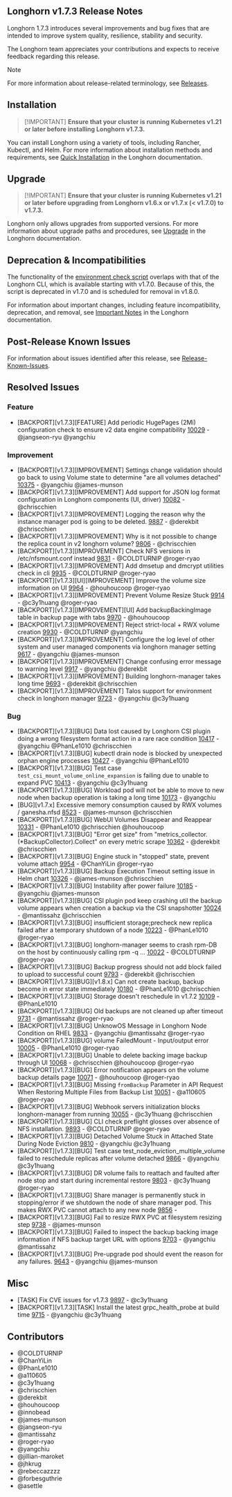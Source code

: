 ## Longhorn v1.7.3 Release Notes

Longhorn 1.7.3 introduces several improvements and bug fixes that are intended to improve system quality, resilience, stability and security.

The Longhorn team appreciates your contributions and expects to receive feedback regarding this release.

> [!NOTE]
> For more information about release-related terminology, see [Releases](https://github.com/longhorn/longhorn#releases).

## Installation

>  [!IMPORTANT]
**Ensure that your cluster is running Kubernetes v1.21 or later before installing Longhorn v1.7.3.**

You can install Longhorn using a variety of tools, including Rancher, Kubectl, and Helm. For more information about installation methods and requirements, see [Quick Installation](https://longhorn.io/docs/1.7.3/deploy/install/) in the Longhorn documentation.

## Upgrade

>  [!IMPORTANT]
**Ensure that your cluster is running Kubernetes v1.21 or later before upgrading from Longhorn v1.6.x or v1.7.x (< v1.7.0) to v1.7.3.**

Longhorn only allows upgrades from supported versions. For more information about upgrade paths and procedures, see [Upgrade](https://longhorn.io/docs/1.7.3/deploy/upgrade/) in the Longhorn documentation.

## Deprecation & Incompatibilities

The functionality of the [environment check script](https://github.com/longhorn/longhorn/blob/v1.7.x/scripts/environment_check.sh) overlaps with that of the Longhorn CLI, which is available starting with v1.7.0. Because of this, the script is deprecated in v1.7.0 and is scheduled for removal in v1.8.0.

For information about important changes, including feature incompatibility, deprecation, and removal, see [Important Notes](https://longhorn.io/docs/1.7.3/important-notes/) in the Longhorn documentation.

## Post-Release Known Issues

For information about issues identified after this release, see [Release-Known-Issues](https://github.com/longhorn/longhorn/wiki/Release-Known-Issues).

## Resolved Issues

### Feature
- [BACKPORT][v1.7.3][FEATURE] Add periodic HugePages (2Mi) configuration check to ensure v2 data engine compatibility [10029](https://github.com/longhorn/longhorn/issues/10029) - @jangseon-ryu @yangchiu

### Improvement

- [BACKPORT][v1.7.3][IMPROVEMENT] Settings change validation should go back to using Volume state to determine "are all volumes detached" [10375](https://github.com/longhorn/longhorn/issues/10375) - @yangchiu @james-munson
- [BACKPORT][v1.7.3][IMPROVEMENT] Add support for JSON log format configuration in Longhorn components (UI, driver) [10082](https://github.com/longhorn/longhorn/issues/10082) - @chriscchien
- [BACKPORT][v1.7.3][IMPROVEMENT] Logging the reason why the instance manager pod is going to be deleted. [9887](https://github.com/longhorn/longhorn/issues/9887) - @derekbit @chriscchien
- [BACKPORT][v1.7.3][IMPROVEMENT] Why is it not possible to change the replica count in v2 longhorn volume? [9806](https://github.com/longhorn/longhorn/issues/9806) - @chriscchien
- [BACKPORT][v1.7.3][IMPROVEMENT] Check NFS versions in /etc/nfsmount.conf instead [9831](https://github.com/longhorn/longhorn/issues/9831) - @COLDTURNIP @roger-ryao
- [BACKPORT][v1.7.3][IMPROVEMENT] Add dmsetup and dmcrypt utilities check in cli [9935](https://github.com/longhorn/longhorn/issues/9935) - @COLDTURNIP @roger-ryao
- [BACKPORT][v1.7.3][UI][IMPROVEMENT] Improve the volume size information on UI [9964](https://github.com/longhorn/longhorn/issues/9964) - @houhoucoop @roger-ryao
- [BACKPORT][v1.7.3][IMPROVEMENT] Prevent Volume Resize Stuck [9914](https://github.com/longhorn/longhorn/issues/9914) - @c3y1huang @roger-ryao
- [BACKPORT][v1.7.3][IMPROVEMENT][UI] Add backupBackingImage table in backup page with tabs [9970](https://github.com/longhorn/longhorn/issues/9970) - @houhoucoop
- [BACKPORT][v1.7.3][IMPROVEMENT] Reject strict-local + RWX volume creation [9930](https://github.com/longhorn/longhorn/issues/9930) - @COLDTURNIP @yangchiu
- [BACKPORT][v1.7.3][IMPROVEMENT] Configure the log level of other system and user managed components via longhorn manager setting [9617](https://github.com/longhorn/longhorn/issues/9617) - @yangchiu @james-munson
- [BACKPORT][v1.7.3][IMPROVEMENT] Change confusing error message to warning level [9917](https://github.com/longhorn/longhorn/issues/9917) - @yangchiu @derekbit
- [BACKPORT][v1.7.3][IMPROVEMENT] Building longhorn-manager takes long time [9693](https://github.com/longhorn/longhorn/issues/9693) - @derekbit @chriscchien
- [BACKPORT][v1.7.3][IMPROVEMENT] Talos support for environment check in longhorn manager [9723](https://github.com/longhorn/longhorn/issues/9723) - @yangchiu @c3y1huang

### Bug

- [BACKPORT][v1.7.3][BUG] Data lost caused by Longhorn CSI plugin doing a wrong filesystem format action in a rare race condition [10417](https://github.com/longhorn/longhorn/issues/10417) - @yangchiu @PhanLe1010 @chriscchien
- [BACKPORT][v1.7.3][BUG] kubectl drain node is blocked by unexpected orphan engine processes [10427](https://github.com/longhorn/longhorn/issues/10427) - @yangchiu @PhanLe1010
- [BACKPORT][v1.7.3][BUG] Test case `test_csi_mount_volume_online_expansion` is failing due to unable to expand PVC [10413](https://github.com/longhorn/longhorn/issues/10413) - @yangchiu @c3y1huang
- [BACKPORT][v1.7.3][BUG] Workload pod will not be able to move to new node when backup operation is taking a long time [10173](https://github.com/longhorn/longhorn/issues/10173) - @yangchiu
- [BUG][v1.7.x] Excessive memory consumption caused by RWX volumes / ganesha.nfsd [8523](https://github.com/longhorn/longhorn/issues/8523) - @james-munson @chriscchien
- [BACKPORT][v1.7.3][BUG] WebUI Volumes Disappear and Reappear [10331](https://github.com/longhorn/longhorn/issues/10331) - @PhanLe1010 @chriscchien @houhoucoop
- [BACKPORT][v1.7.3][BUG] "Error get size" from "metrics_collector.(*BackupCollector).Collect" on every metric scrape [10362](https://github.com/longhorn/longhorn/issues/10362) - @derekbit @chriscchien
- [BACKPORT][v1.7.3][BUG] Engine stuck in "stopped" state, prevent volume attach [9954](https://github.com/longhorn/longhorn/issues/9954) - @ChanYiLin @roger-ryao
- [BACKPORT][v1.7.3][BUG] Backup Execution Timeout setting issue in Helm chart [10326](https://github.com/longhorn/longhorn/issues/10326) - @james-munson @chriscchien
- [BACKPORT][v1.7.3][BUG] Instability after power failure [10185](https://github.com/longhorn/longhorn/issues/10185) - @yangchiu @james-munson
- [BACKPORT][v1.7.3][BUG] CSI plugin pod keep crashing util the backup volume appears  when creation a backup via the CSI snapshotter [10024](https://github.com/longhorn/longhorn/issues/10024) - @mantissahz @chriscchien
- [BACKPORT][v1.7.3][BUG] insufficient storage;precheck new replica failed after a temporary shutdown of a node [10223](https://github.com/longhorn/longhorn/issues/10223) - @PhanLe1010 @roger-ryao
- [BACKPORT][v1.7.3][BUG] longhorn-manager seems to crash rpm-DB on the host by continuously calling rpm -q ... [10022](https://github.com/longhorn/longhorn/issues/10022) - @COLDTURNIP @roger-ryao
- [BACKPORT][v1.7.3][BUG] Backup progress should not add block failed to upload to successful count [9793](https://github.com/longhorn/longhorn/issues/9793) - @derekbit @chriscchien
- [BACKPORT][v1.7.3][BUG][v1.8.x] Can not create backup, backup become in error state immediately [10180](https://github.com/longhorn/longhorn/issues/10180) - @PhanLe1010 @chriscchien
- [BACKPORT][v1.7.3][BUG] Storage doesn't reschedule in v1.7.2 [10109](https://github.com/longhorn/longhorn/issues/10109) - @PhanLe1010
- [BACKPORT][v1.7.3][BUG] Old backups are not cleaned up after timeout [9731](https://github.com/longhorn/longhorn/issues/9731) - @mantissahz @roger-ryao
- [BACKPORT][v1.7.3][BUG] UnknowOS Message in Longhorn Node Condition on RHEL [9833](https://github.com/longhorn/longhorn/issues/9833) - @yangchiu @mantissahz @roger-ryao
- [BACKPORT][v1.7.3][BUG] volume FailedMount - Input/output error [10005](https://github.com/longhorn/longhorn/issues/10005) - @PhanLe1010 @roger-ryao
- [BACKPORT][v1.7.3][BUG] Unable to delete backing image backup through UI [10068](https://github.com/longhorn/longhorn/issues/10068) - @chriscchien @houhoucoop @roger-ryao
- [BACKPORT][v1.7.3][BUG] Error notification appears on the volume backup details page [10071](https://github.com/longhorn/longhorn/issues/10071) - @houhoucoop @roger-ryao
- [BACKPORT][v1.7.3][BUG] Missing `fromBackup` Parameter in API Request When Restoring Multiple Files from Backup List [10051](https://github.com/longhorn/longhorn/issues/10051) - @a110605 @roger-ryao
- [BACKPORT][v1.7.3][BUG] Webhook servers initialization blocks longhorn-manager from running [10055](https://github.com/longhorn/longhorn/issues/10055) - @c3y1huang @chriscchien
- [BACKPORT][v1.7.3][BUG] CLI check preflight glosses over absence of NFS installation. [9893](https://github.com/longhorn/longhorn/issues/9893) - @COLDTURNIP @roger-ryao
- [BACKPORT][v1.7.3][BUG] Detached Volume Stuck in Attached State During Node Eviction [9810](https://github.com/longhorn/longhorn/issues/9810) - @yangchiu @c3y1huang
- [BACKPORT][v1.7.3][BUG] Test case test_node_eviction_multiple_volume failed to reschedule replicas after volume detached [9866](https://github.com/longhorn/longhorn/issues/9866) - @yangchiu @c3y1huang
- [BACKPORT][v1.7.3][BUG] DR volume fails to reattach and faulted after node stop and start during incremental restore [9803](https://github.com/longhorn/longhorn/issues/9803) - @c3y1huang @roger-ryao
- [BACKPORT][v1.7.3][BUG] Share manager is permanently stuck in stopping/error if we shutdown the node of share manager pod. This makes RWX PVC cannot attach to any new node [9856](https://github.com/longhorn/longhorn/issues/9856) - 
- [BACKPORT][v1.7.3][BUG] Fail to resize RWX PVC at filesystem resizing step [9738](https://github.com/longhorn/longhorn/issues/9738) - @james-munson
- [BACKPORT][v1.7.3][BUG] Failed to inspect the backup backing image information if NFS backup target URL with options [9703](https://github.com/longhorn/longhorn/issues/9703) - @yangchiu @mantissahz
- [BACKPORT][v1.7.3][BUG] Pre-upgrade pod should event the reason for any failures. [9643](https://github.com/longhorn/longhorn/issues/9643) - @yangchiu @james-munson

## Misc

- [TASK] Fix CVE issues for v1.7.3 [9897](https://github.com/longhorn/longhorn/issues/9897) - @c3y1huang
- [BACKPORT][v1.7.3][TASK] Install the latest grpc_health_probe at build time [9715](https://github.com/longhorn/longhorn/issues/9715) - @yangchiu @c3y1huang

## Contributors

- @COLDTURNIP 
- @ChanYiLin 
- @PhanLe1010 
- @a110605 
- @c3y1huang 
- @chriscchien 
- @derekbit 
- @houhoucoop 
- @innobead 
- @james-munson
- @jangseon-ryu  
- @mantissahz 
- @roger-ryao 
- @yangchiu 
- @jillian-maroket 
- @jhkrug
- @rebeccazzzz
- @forbesguthrie
- @asettle
